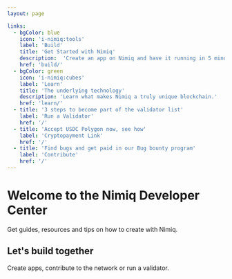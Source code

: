 ```yaml
---
layout: page

links:
  - bgColor: blue
    icon: 'i-nimiq:tools'
    label: 'Build'
    title: 'Get Started with Nimiq'
    description:  'Create an app on Nimiq and have it running in 5 minutes.'
    href: 'build/'
  - bgColor: green
    icon: 'i-nimiq:cubes'
    label: 'Learn'
    title: 'The underlying technology'
    description: 'Learn what makes Nimiq a truly unique blockchain.'
    href: 'learn/'
  - title: '3 steps to become part of the validator list'
    label: 'Run a Validator'
    href: '/'
  - title: 'Accept USDC Polygon now, see how'
    label: 'Cryptopayment Link'
    href: '/'
  - title: 'Find bugs and get paid in our Bug bounty program'
    label: 'Contribute'
    href: '/'
---
```


# Welcome to the Nimiq Developer Center

Get guides, resources and tips on how to create with Nimiq.

<NqGrid f-my-xl :cards="$frontmatter.links" />

## Let's build together

Create apps, contribute to the network or run a validator.
